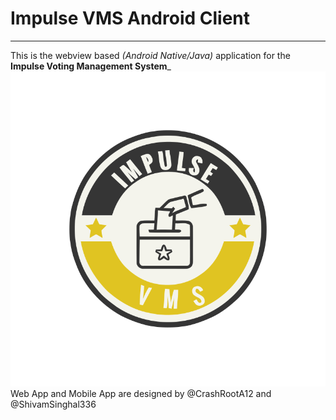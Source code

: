# Impulse VMS Android Client
--------------------------------
This is the webview based *(Android Native/Java)* application for the __Impulse Voting Management System___ 
![Impulse VMS Logo](/logo.svg)
Web App and Mobile App are designed by @CrashRootA12 and @ShivamSinghal336
